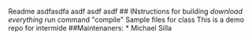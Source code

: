 R e a d m e  
  
  
 a s d f a s d f a  
 a s d f  
 a s d f  
 a s d f  
  
  
  
 # #   I N s t r u c t i o n s   f o r   b u i l d i n g  
 *   d o w n l o a d   e v e r y t h i n g  
 *   r u n   c o m m a n d   " c o m p i l e "  
  
 S a m p l e   f i l e s   f o r   c l a s s  
  
 T h i s   i s   a   d e m o   r e p o   f o r   i n t e r m i d e  
 # # M a i n t e n a n e r s :  
 *   M i c h a e l   S i l l a  
 
